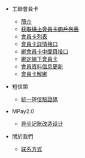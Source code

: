

- 工聯會員卡

    - [簡介](/member/簡介.md)
    - [~~获取綫上會員卡商戶列表~~](member/获取綫上會員卡商戶列表.md)
    - [會員卡列表](member/會員卡列表.md)
    - [會員卡詳情接口](member/會員卡詳情接口.md)
    - [綁會員卡中間頁接口](member/綁會員卡中間頁接口.md)
    - [綁定線下會員卡](member/綁定線下會員卡.md)
    - [會員资料信息更新](member/會員资料信息更新.md)
    - [會員卡解綁](member/會員卡解綁.md)
    
- 短信類

    - [統一短信驗證碼](sms/統一短信驗證碼.md)
    
- MPay2.0
	
	- [异步记账改造设计](mpay2.0/异步记账改造设计.md)
    
- 關於我們
    - [联系方式](link.md)


